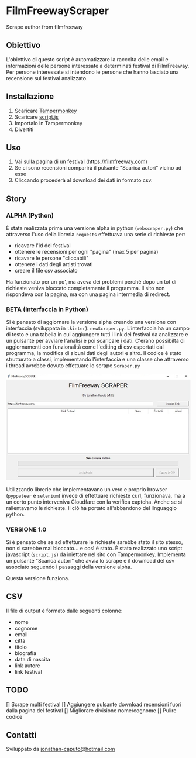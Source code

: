 # FilmFreewayScraper
Scrape author from filmfreeway

## Obiettivo
L'obiettivo di questo script è automatizzare la raccolta delle email e informazioni delle persone interessate a determinati festival di FilmFreeway.
Per persone interessate si intendono le persone che hanno lasciato una recensione sul festival analizzato.

## Installazione
1. Scaricare [Tampermonkey](https://www.tampermonkey.net/)
2. Scaricare [script.js](https://github.com/Jonnycp/filmfreewayScraper/releases/download/v1/script.js)
3. Importalo in Tampermonkey
4. Divertiti

## Uso
1. Vai sulla pagina di un festival (https://filmfreeway.com)
2. Se ci sono recensioni comparirà il pulsante "Scarica autori" vicino ad esse
3. Cliccando procederà al download dei dati in formato csv.

## Story
### ALPHA (Python)
È stata realizzata prima una versione alpha in python (`webscraper.py`) che attraverso l'uso della libreria `requests` effettuava una serie di richieste per:
- ricavare l'id del festival
- ottenere le recensioni per ogni "pagina" (max 5 per pagina)
- ricavare le persone "cliccabili"
- ottenere i dati degli artisti trovati
- creare il file csv associato

Ha funzionato per un po', ma aveva dei problemi perchè dopo un tot di richieste veniva bloccato completamente il programma.
Il sito non rispondeva con la pagina, ma con una pagina intermedia di redirect.

### BETA (Interfaccia in Python)
Si è pensato di aggiornare la versione alpha creando una versione con interfaccia (sviluppata in `tkinter`): `newScraper.py`.
L'interfaccia ha un campo di testo e una tabella in cui aggiungere tutti i link dei festival da analizzare e un pulsante per avviare l'analisi e poi scaricare i dati.
C'erano possibiltà di aggiornamenti con funzionalità come l'editing di csv esportati dal programma, la modifica di alcuni dati degli autori e altro.
Il codice è stato strutturato a classi, implementando l'interfaccia e una classe che attraverso i thread avrebbe dovuto effettuare lo scrape `Scraper.py`

![screenshot](screenshot.jpeg)

Utilizzando librerie che implementavano un vero e proprio browser (`pyppeteer` e `selenium`) invece di effettuare richieste curl, funzionava, ma a un certo punto interveniva Cloudfare con la verifica captcha. Anche se si rallentavamo le richieste.
Il ciò ha portato all'abbandono del linguaggio python.

### VERSIONE 1.0
Si è pensato che se ad effetturare le richieste sarebbe stato il sito stesso, non si sarebbe mai bloccato... e così è stato.
È stato realizzato uno script javascript (`script.js`) da iniettare nel sito con Tampermonkey.
Implementa un pulsante "Scarica autori" che avvia lo scrape e il download del csv associato seguendo i passaggi della versione alpha.

Questa versione funziona.

## CSV
Il file di output è formato dalle seguenti colonne:
- nome
- cognome
- email
- città
- titolo
- biografia
- data di nascita
- link autore
- link festival

## TODO
[] Scrape multi festival
[] Aggiungere pulsante download recensioni fuori dalla pagina del festival
[] Migliorare divisione nome/cognome
[] Pulire codice

## Contatti
Sviluppato da jonathan-caputo@hotmail.com

